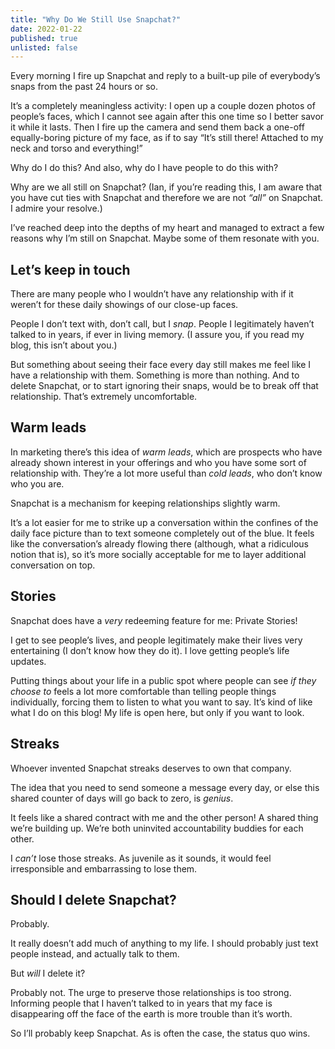 ```yaml
---
title: "Why Do We Still Use Snapchat?"
date: 2022-01-22
published: true
unlisted: false
---
```


Every morning I fire up Snapchat and reply to a built-up pile of everybody’s snaps from the past 24 hours or so.

It’s a completely meaningless activity: I open up a couple dozen photos of people’s faces, which I cannot see again after this one time so I better savor it while it lasts. Then I fire up the camera and send them back a one-off equally-boring picture of my face, as if to say “It’s still there! Attached to my neck and torso and everything!”

Why do I do this? And also, why do I have people to do this with?

Why are we all still on Snapchat? (Ian, if you’re reading this, I am aware that you have cut ties with Snapchat and therefore we are not _“all”_ on Snapchat. I admire your resolve.)

I’ve reached deep into the depths of my heart and managed to extract a few reasons why I’m still on Snapchat. Maybe some of them resonate with you.

## Let’s keep in touch

There are many people who I wouldn’t have any relationship with if it weren’t for these daily showings of our close-up faces.

People I don’t text with, don’t call, but I _snap_. People I legitimately haven’t talked to in years, if ever in living memory. (I assure you, if you read my blog, this isn’t about you.)

But something about seeing their face every day still makes me feel like I have a relationship with them. Something is more than nothing. And to delete Snapchat, or to start ignoring their snaps, would be to break off that relationship. That’s extremely uncomfortable.

## Warm leads

In marketing there’s this idea of _warm leads_, which are prospects who have already shown interest in your offerings and who you have some sort of relationship with. They’re a lot more useful than _cold leads_, who don’t know who you are.

Snapchat is a mechanism for keeping relationships slightly warm.

It’s a lot easier for me to strike up a conversation within the confines of the daily face picture than to text someone completely out of the blue. It feels like the conversation’s already flowing there (although, what a ridiculous notion that is), so it’s more socially acceptable for me to layer additional conversation on top.

## Stories

Snapchat does have a _very_ redeeming feature for me: Private Stories!

I get to see people’s lives, and people legitimately make their lives very entertaining (I don’t know how they do it). I love getting people’s life updates.

Putting things about your life in a public spot where people can see _if they choose to_ feels a lot more comfortable than telling people things individually, forcing them to listen to what you want to say. It’s kind of like what I do on this blog! My life is open here, but only if you want to look.

## Streaks

Whoever invented Snapchat streaks deserves to own that company.

The idea that you need to send someone a message every day, or else this shared counter of days will go back to zero, is _genius_.

It feels like a shared contract with me and the other person! A shared thing we’re building up. We’re both uninvited accountability buddies for each other.

I _can’t_ lose those streaks. As juvenile as it sounds, it would feel irresponsible and embarrassing to lose them.

## Should I delete Snapchat?

Probably.

It really doesn’t add much of anything to my life. I should probably just text people instead, and actually talk to them.

But _will_ I delete it?

Probably not. The urge to preserve those relationships is too strong. Informing people that I haven’t talked to in years that my face is disappearing off the face of the earth is more trouble than it’s worth.

So I’ll probably keep Snapchat. As is often the case, the status quo wins.

